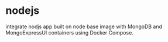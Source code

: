 # nodejs
integrate nodjs app built on node base image with MongoDB and MongoExpressUI containers using Docker Compose.
